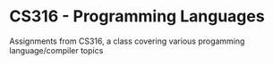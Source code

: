 # CS316 - Programming Languages
Assignments from CS316, a class covering various progamming language/compiler topics
